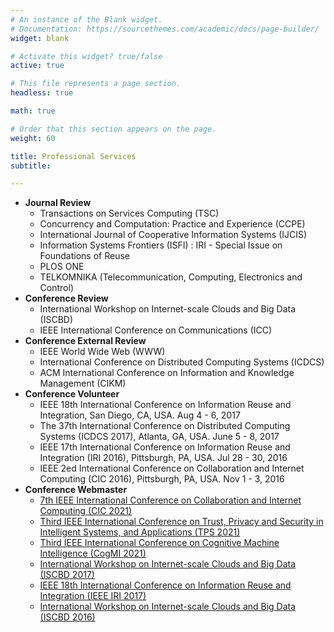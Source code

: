 ```yaml
---
# An instance of the Blank widget.
# Documentation: https://sourcethemes.com/academic/docs/page-builder/
widget: blank

# Activate this widget? true/false
active: true

# This file represents a page section.
headless: true

math: true

# Order that this section appears on the page.
weight: 60

title: Professional Services
subtitle:

---
```


+ **Journal Review**
    + Transactions on Services Computing (TSC)
    + Concurrency and Computation: Practice and Experience (CCPE)
    + International Journal of Cooperative Information Systems (IJCIS)
    + Information Systems Frontiers (ISFI) : IRI - Special Issue on Foundations of Reuse
    + PLOS ONE
    + TELKOMNIKA (Telecommunication, Computing, Electronics and Control)
+ **Conference Review**
    + International Workshop on Internet-scale Clouds and Big Data (ISCBD)
    + IEEE International Conference on Communications (ICC)
+ **Conference External Review**
    + IEEE World Wide Web (WWW)
    + International Conference on Distributed Computing Systems (ICDCS)
    + ACM International Conference on Information and Knowledge Management (CIKM)
+ **Conference Volunteer**
    +  IEEE 18th International Conference on Information Reuse and Integration, San Diego, CA, USA. Aug 4 - 6, 2017
    +  The 37th International Conference on Distributed Computing Systems (ICDCS 2017), Atlanta, GA, USA. June 5 - 8, 2017
    +  IEEE 17th International Conference on Information Reuse and Integration (IRI 2016), Pittsburgh, PA, USA.  Jul 28 - 30, 2016
    +  IEEE 2ed International Conference on Collaboration and Internet Computing (CIC 2016), Pittsburgh, PA, USA.  Nov 1 - 3, 2016
+ **Conference Webmaster**
    +  [7th IEEE International Conference on Collaboration and Internet Computing (CIC 2021)](http://www.sis.pitt.edu/lersais/conference/cic/2021/) 
    +  [Third IEEE International Conference on Trust, Privacy and Security in Intelligent Systems, and Applications (TPS 2021)](http://www.sis.pitt.edu/lersais/conference/tps/2021/) 
    +  [Third IEEE International Conference on Cognitive Machine Intelligence (CogMI 2021)](http://www.sis.pitt.edu/lersais/conference/cogmi/2021/) 
    +  [International Workshop on Internet-scale Clouds and Big Data (ISCBD 2017)](http://iscbd2017.github.io/index.html)
    +  [IEEE 18th International Conference on Information Reuse and Integration (IEEE IRI 2017)](http://www.sis.pitt.edu/iri2017/)
    +  [International Workshop on Internet-scale Clouds and Big Data (ISCBD 2016)](http://iscbd2016.github.io/index.html)
